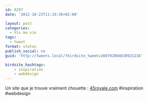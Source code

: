 ```yaml
---
id: 8297
date: '2012-10-23T11:19:36+02:00'

layout: post
categories:
  - Vis ma vie
tags:
  - tweet
format: status
publish_social: no
guid: 'http://tweets.local/?birdsite_tweet=260702004630921216'

birdsite_hashtags:
    - inspiration
    - webdesign
---
```


Un site que je trouve vraiment chouette : [45royale.com](http://45royale.com/) #inspiration #webdesign